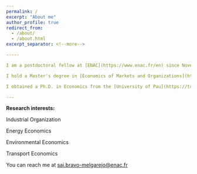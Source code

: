 ```yaml
---
permalink: /
excerpt: "About me"
author_profile: true
redirect_from: 
  - /about/
  - /about.html
excerpt_separator: <!--more-->

-----

I am a postdoctoral fellow at [ENAC](https://www.enac.fr/en) since November 2021. 

I hold a Master's degree in [Economics of Markets and Organizations](https://www.tse-fr.eu/master-emo-international-track) from the [Toulouse School of Economics](https://www.tse-fr.eu). 

I obtained a Ph.D. in Economics from the [University of Pau](https://tree.univ-pau.fr/fr/index.html) in association with the [Chair of the Economics of Gas](https://www.cerna.minesparis.psl.eu/Recherche/Chaire-Economie-europeenne-du-gaz-naturel/Presentation-and-publications/) in 2021. !

---
```



**Research interests:**

Industrial Organization

Energy Economics

Environmental Economics

Transport Economics


You can reach me at sai.bravo-melgarejo@enac.fr
   <!--more--> 
